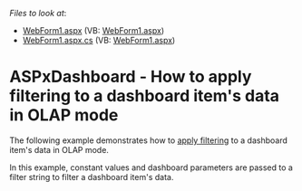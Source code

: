 <!-- default file list -->
*Files to look at*:

* [WebForm1.aspx](./CS/ASPxDashboard_OlapFiltering/WebForm1.aspx) (VB: [WebForm1.aspx](./VB/ASPxDashboard_OlapFiltering/WebForm1.aspx))
* [WebForm1.aspx.cs](./CS/ASPxDashboard_OlapFiltering/WebForm1.aspx.cs) (VB: [WebForm1.aspx](./VB/ASPxDashboard_OlapFiltering/WebForm1.aspx))
<!-- default file list end -->
# ASPxDashboard - How to apply filtering to a dashboard item's data in OLAP mode


<p>The following example demonstrates how to <a href="https://documentation.devexpress.com/#Dashboard/CustomDocument117032">apply filtering</a> to a dashboard item's data in OLAP mode.</p>
<p>In this example, constant values and dashboard parameters are passed to a filter string to filter a dashboard item's data.</p>

<br/>


